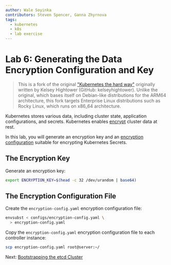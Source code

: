 ```yaml
---
author: Wale Soyinka
contributors: Steven Spencer, Ganna Zhyrnova
tags:
  - kubernetes
  - k8s
  - lab exercise
---
```


# Lab 6: Generating the Data Encryption Configuration and Key

>This is a fork of the original ["Kubernetes the hard way"](https://github.com/kelseyhightower/kubernetes-the-hard-way) originally written by Kelsey Hightower (GitHub: kelseyhightower). Unlike the original, which bases itself on Debian-like distributions for the ARM64 architecture, this fork targets Enterprise Linux distributions such as Rocky Linux, which runs on x86_64 architecture.

Kubernetes stores various data, including cluster state, application configurations, and secrets. Kubernetes enables [encrypt](https://kubernetes.io/docs/tasks/administer-cluster/encrypt-data) cluster data at rest.

In this lab, you will generate an encryption key and an [encryption configuration](https://kubernetes.io/docs/tasks/administer-cluster/encrypt-data/#understanding-the-encryption-at-rest-configuration) suitable for encrypting Kubernetes Secrets.

## The Encryption Key

Generate an encryption key:

```bash
export ENCRYPTION_KEY=$(head -c 32 /dev/urandom | base64)
```

## The Encryption Configuration File

Create the `encryption-config.yaml` encryption configuration file:

```bash
envsubst < configs/encryption-config.yaml \
  > encryption-config.yaml
```

Copy the `encryption-config.yaml` encryption configuration file to each controller instance:

```bash
scp encryption-config.yaml root@server:~/
```

Next: [Bootstrapping the etcd Cluster](lab7-bootstrapping-etcd.md)
